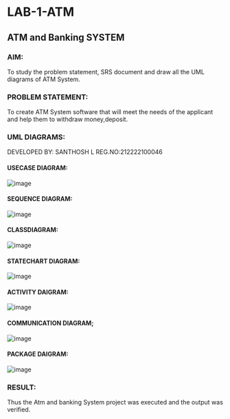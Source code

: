 # LAB-1-ATM
## ATM and Banking SYSTEM
### AIM: 
To study the problem statement, SRS document and draw all the UML diagrams of ATM
System.
### PROBLEM STATEMENT:
To create ATM System software that will meet the needs of the applicant and help them
to withdraw money,deposit.
### UML DIAGRAMS:

DEVELOPED BY: SANTHOSH L
REG.NO:212222100046

#### USECASE DIAGRAM:
![image](https://github.com/sandy29l/LAB-1-ATM/assets/123359969/9ee95da2-682d-4766-8b47-189073fee525)

#### SEQUENCE DIAGRAM:
![image](https://github.com/sandy29l/LAB-1-ATM/assets/123359969/e05df446-df7c-4ec9-8c41-2808d638472d)

#### CLASSDIAGRAM:
![image](https://github.com/sandy29l/LAB-1-ATM/assets/123359969/d77027a2-bb5f-4cbd-a85c-ae2a790949cc)

#### STATECHART DIAGRAM:
![image](https://github.com/sandy29l/LAB-1-ATM/assets/123359969/ee88ea18-9513-4f25-af39-20c2f876c09f)

#### ACTIVITY DAIGRAM:
![image](https://github.com/sandy29l/LAB-1-ATM/assets/123359969/937b569c-e279-4c60-b7d5-feebc4c03cd0)

#### COMMUNICATION DIAGRAM;

![image](https://github.com/sandy29l/LAB-1-ATM/assets/123359969/b29333cb-75b7-430d-8a32-6cbe4e544787)

#### PACKAGE DAIGRAM:
![image](https://github.com/sandy29l/LAB-1-ATM/assets/123359969/c2142d38-fc9f-4460-a9d6-cf8a4fe05b6c)


### RESULT: 
Thus the Atm and banking System project was executed and the output was verified.
